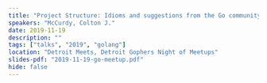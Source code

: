 ```yaml
---
title: "Project Structure: Idioms and suggestions from the Go community"
speakers: "McCurdy, Colton J."
date: 2019-11-19
description: ""
tags: ["talks", "2019", "golang"]
location: "Detroit Meets, Detroit Gophers Night of Meetups"
slides-pdf: "2019-11-19-go-meetup.pdf"
hide: false
---
```

